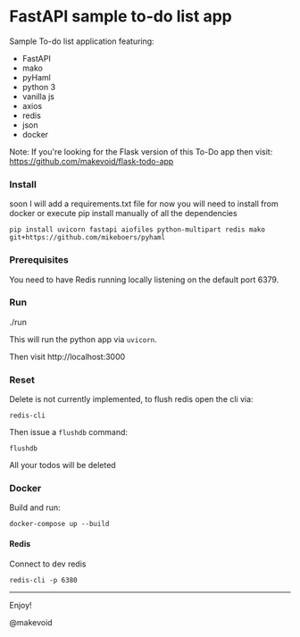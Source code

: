 # FastAPI sample to-do list app

Sample To-do list application featuring:

- FastAPI
- mako
- pyHaml
- python 3
- vanilla js
- axios
- redis
- json
- docker

Note: If you're looking for the Flask version of this To-Do app then visit: https://github.com/makevoid/flask-todo-app


### Install

soon I will add a requirements.txt file for now you will need to install from docker or execute pip install manually of all the dependencies

    pip install uvicorn fastapi aiofiles python-multipart redis mako git+https://github.com/mikeboers/pyhaml

### Prerequisites

You need to have Redis running locally listening on the default port 6379.

### Run

   ./run

This will run the python app via `uvicorn`.

Then visit http://localhost:3000

### Reset

Delete is not currently implemented, to flush redis open the cli via:

    redis-cli
    
Then issue a `flushdb` command:
 
    flushdb
    
All your todos will be deleted

### Docker

Build and run:

    docker-compose up --build

#### Redis

Connect to dev redis

    redis-cli -p 6380

---

Enjoy!

@makevoid
